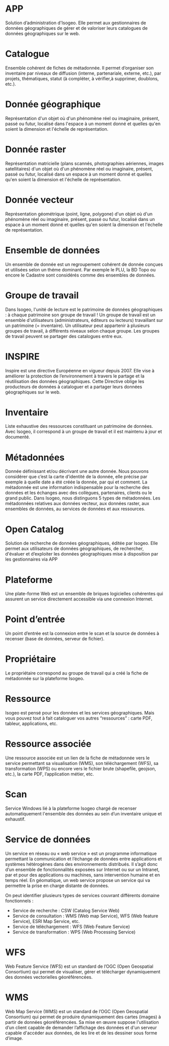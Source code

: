 # APP
Solution d’administration d&apos;Isogeo. Elle permet aux gestionnaires de données géographiques de gérer et de valoriser leurs catalogues de données géographiques sur le web.

# Catalogue
Ensemble cohérent de fiches de métadonnée. Il permet d’organiser son inventaire par niveaux de diffusion (interne, partenariale, externe, etc.), par projets, thématiques, statut (à compléter, à vérifier,à supprimer, doublons, etc.).

# Donnée géographique
Représentation d&apos;un objet où d&apos;un phénomène réel ou imaginaire, présent, passé ou futur, localisé dans l&apos;espace à un moment donné et quelles qu&apos;en soient la dimension et l&apos;échelle de représentation.

# Donnée raster
Représentation matricielle (plans scannés, photographies aériennes, images satellitaires) d&apos;un objet où d&apos;un phénomène réel ou imaginaire, présent, passé ou futur, localisé dans un espace à un moment donné et quelles qu&apos;en soient la dimension et l&apos;échelle de représentation.

# Donnée vecteur
Représentation géométrique (point, ligne, polygone) d&apos;un objet où d&apos;un phénomène réel ou imaginaire, présent, passé ou futur, localisé dans un espace à un moment donné et quelles qu&apos;en soient la dimension et l&apos;échelle de représentation.

# Ensemble de données
Un ensemble de donnée est un regroupement cohérent de donnée conçues et utilisées selon un théme dominant. Par exemple le PLU, la BD Topo ou encore le Cadastre sont considérés comme des ensembles de données.

# Groupe de travail
Dans Isogeo, l&apos;unité de lecture est le patrimoine de données géographiques : à chaque patrimoine son groupe de travail ! Un groupe de travail est un ensemble d&apos;utilisateurs (administrateurs, éditeurs ou lecteurs) travaillant sur un patrimoine (= inventaire). Un utilisateur peut appartenir à plusieurs groupes de travail, à différents niveaux selon chaque groupe. Les groupes de travail peuvent se partager des catalogues entre eux.

# INSPIRE
Inspire est une directive Européenne en vigueur depuis 2007. Elle vise à améliorer la protection de l’environnement à travers le partage et la réutilisation des données géographiques. Cette Directive oblige les producteurs de données à cataloguer et a partager leurs données géographiques sur le web.

# Inventaire
Liste exhaustive des ressources constituant un patrimoine de données. Avec Isogeo, il correspond à un groupe de travail et il est maintenu à jour et documenté.

# Métadonnées
Donnée définissant et/ou décrivant une autre donnée. Nous pouvons considérer que c’est la carte d’identité de la donnée, elle précise par exemple à quelle date a été créée la donnée, par qui et comment. La métadonnée est une information indispensable pour la recherche des données et les échanges avec des collègues, partenaires, clients ou le grand public. Dans Isogeo, nous distinguons 5 types de métadonnées. Les métadonnées relatives aux données vecteur, aux données raster, aux ensembles de données, au services de données et aux ressources.

# Open Catalog
Solution de recherche de données géographiques, éditée par Isogeo. Elle permet aux utilisateurs de données géographiques, de rechercher, d&apos;évaluer et d’exploiter les données géographiques mise à disposition par les gestionnaires via APP

# Plateforme
Une plate-forme Web est un ensemble de briques logicielles cohérentes qui assurent un service directement accessible via une connexion Internet.

# Point d’entrée
Un point d’entrée est la connexion entre le scan et la source de données à recenser (base de données, serveur de fichier).

# Propriétaire
Le propriétaire correspond au groupe de travail qui a créé la fiche de métadonnée sur la plateforme Isogeo.

# Ressource
Isogeo est pensé pour les données et les services géographiques. Mais vous pouvez tout à fait cataloguer vos autres “ressources” : carte PDF, tableur, applications, etc.

# Ressource associée
Une ressource associée est un lien de la fiche de métadonnée vers le service permettant sa visualisation (WMS), son téléchargement (WFS), sa transformation (WPS) ou encore vers le fichier brute (shapefile, geojson, etc.), la carte PDF, l’application métier, etc.

# Scan
Service Windows lié à la plateforme Isogeo chargé de recenser automatiquement l&apos;ensemble des données au sein d’un inventaire unique et exhaustif.

# Service de données
Un service en réseau ou « web service » est un programme informatique permettant la communication et l’échange de données entre applications et systèmes hétérogènes dans des environnements distribués. Il s’agit donc d’un ensemble de fonctionnalités exposées sur Internet ou sur un Intranet, par et pour des applications ou machines, sans intervention humaine et en temps réel. En géomatique, un web service propose un service qui va permettre la prise en charge distante de données.

On peut identifier plusieurs types de services couvrant différents domaine fonctionnels :

* Service de recherche : CSW (Catalog Service Web)
* Service de consultation : WMS (Web map Service), WFS (Web feature Service), ESRI Map Service, etc.
* Service de téléchargement : WFS (Web Feature Service)
* Service de transformation : WPS (Web Processing Service)

# WFS
Web Feature Service (WFS) est un standard de l’OGC (Open Geospatial Consortium) qui permet de visualiser, gérer et télécharger dynamiquement des données vectorielles géoréférencées.

# WMS
Web Map Service (WMS) est un standard de l’OGC (Open Geospatial Consortium) qui permet de produire dynamiquement des cartes (images) à partir de données géoréférencées. Sa mise en œuvre suppose l&apos;utilisation d’un client capable de demander l’affichage des données et d&apos;un serveur capable d&apos;accéder aux données, de les lire et de les dessiner sous forme d’image.

